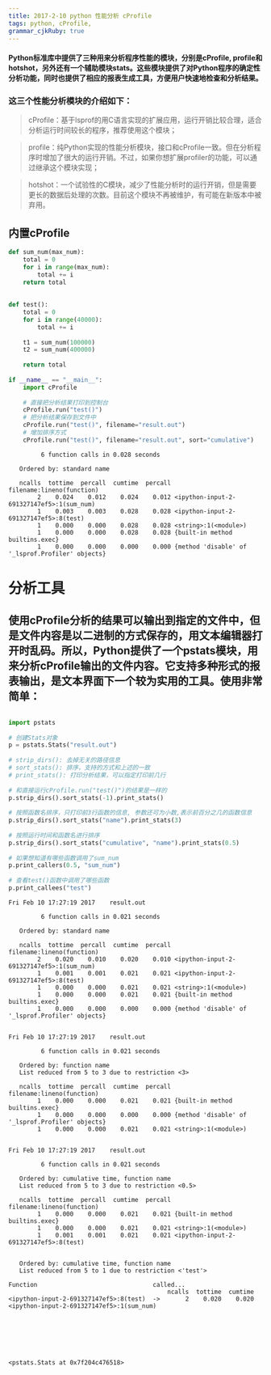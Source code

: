 ```yaml
---
title: 2017-2-10 python 性能分析 cProfile
tags: python, cProfile,
grammar_cjkRuby: true
---
```


####  Python标准库中提供了三种用来分析程序性能的模块，分别是cProfile, profile和hotshot，另外还有一个辅助模块stats。这些模块提供了对Python程序的确定性分析功能，同时也提供了相应的报表生成工具，方便用户快速地检查和分析结果。 

### 这三个性能分析模块的介绍如下： 

> cProfile：基于lsprof的用C语言实现的扩展应用，运行开销比较合理，适合分析运行时间较长的程序，推荐使用这个模块； 

> profile：纯Python实现的性能分析模块，接口和cProfile一致。但在分析程序时增加了很大的运行开销。不过，如果你想扩展profiler的功能，可以通过继承这个模块实现； 

> hotshot：一个试验性的C模块，减少了性能分析时的运行开销，但是需要更长的数据后处理的次数。目前这个模块不再被维护，有可能在新版本中被弃用。 




## 内置cProfile


```python
def sum_num(max_num):
    total = 0
    for i in range(max_num):
        total += i
    return total
 
 
def test():
    total = 0
    for i in range(40000):
        total += i
 
    t1 = sum_num(100000)
    t2 = sum_num(400000)
 
    return total
 
if __name__ == "__main__":
    import cProfile
 
    # 直接把分析结果打印到控制台
    cProfile.run("test()")
    # 把分析结果保存到文件中
    cProfile.run("test()", filename="result.out")
    # 增加排序方式
    cProfile.run("test()", filename="result.out", sort="cumulative")
```

             6 function calls in 0.028 seconds
    
       Ordered by: standard name
    
       ncalls  tottime  percall  cumtime  percall filename:lineno(function)
            2    0.024    0.012    0.024    0.012 <ipython-input-2-691327147ef5>:1(sum_num)
            1    0.003    0.003    0.028    0.028 <ipython-input-2-691327147ef5>:8(test)
            1    0.000    0.000    0.028    0.028 <string>:1(<module>)
            1    0.000    0.000    0.028    0.028 {built-in method builtins.exec}
            1    0.000    0.000    0.000    0.000 {method 'disable' of '_lsprof.Profiler' objects}
    
    


# 分析工具
## 使用cProfile分析的结果可以输出到指定的文件中，但是文件内容是以二进制的方式保存的，用文本编辑器打开时乱码。所以，Python提供了一个pstats模块，用来分析cProfile输出的文件内容。它支持多种形式的报表输出，是文本界面下一个较为实用的工具。使用非常简单：


```python

import pstats
 
# 创建Stats对象
p = pstats.Stats("result.out")
 
# strip_dirs(): 去掉无关的路径信息
# sort_stats(): 排序，支持的方式和上述的一致
# print_stats(): 打印分析结果，可以指定打印前几行
 
# 和直接运行cProfile.run("test()")的结果是一样的
p.strip_dirs().sort_stats(-1).print_stats()
 
# 按照函数名排序，只打印前3行函数的信息, 参数还可为小数,表示前百分之几的函数信息 
p.strip_dirs().sort_stats("name").print_stats(3)
 
# 按照运行时间和函数名进行排序
p.strip_dirs().sort_stats("cumulative", "name").print_stats(0.5)
 
# 如果想知道有哪些函数调用了sum_num
p.print_callers(0.5, "sum_num")
 
# 查看test()函数中调用了哪些函数
p.print_callees("test")
```

    Fri Feb 10 17:27:19 2017    result.out
    
             6 function calls in 0.021 seconds
    
       Ordered by: standard name
    
       ncalls  tottime  percall  cumtime  percall filename:lineno(function)
            2    0.020    0.010    0.020    0.010 <ipython-input-2-691327147ef5>:1(sum_num)
            1    0.001    0.001    0.021    0.021 <ipython-input-2-691327147ef5>:8(test)
            1    0.000    0.000    0.021    0.021 <string>:1(<module>)
            1    0.000    0.000    0.021    0.021 {built-in method builtins.exec}
            1    0.000    0.000    0.000    0.000 {method 'disable' of '_lsprof.Profiler' objects}
    
    
    Fri Feb 10 17:27:19 2017    result.out
    
             6 function calls in 0.021 seconds
    
       Ordered by: function name
       List reduced from 5 to 3 due to restriction <3>
    
       ncalls  tottime  percall  cumtime  percall filename:lineno(function)
            1    0.000    0.000    0.021    0.021 {built-in method builtins.exec}
            1    0.000    0.000    0.000    0.000 {method 'disable' of '_lsprof.Profiler' objects}
            1    0.000    0.000    0.021    0.021 <string>:1(<module>)
    
    
    Fri Feb 10 17:27:19 2017    result.out
    
             6 function calls in 0.021 seconds
    
       Ordered by: cumulative time, function name
       List reduced from 5 to 3 due to restriction <0.5>
    
       ncalls  tottime  percall  cumtime  percall filename:lineno(function)
            1    0.000    0.000    0.021    0.021 {built-in method builtins.exec}
            1    0.000    0.000    0.021    0.021 <string>:1(<module>)
            1    0.001    0.001    0.021    0.021 <ipython-input-2-691327147ef5>:8(test)
    
    
       Ordered by: cumulative time, function name
       List reduced from 5 to 1 due to restriction <'test'>
    
    Function                                called...
                                                ncalls  tottime  cumtime
    <ipython-input-2-691327147ef5>:8(test)  ->       2    0.020    0.020  <ipython-input-2-691327147ef5>:1(sum_num)
    
    





    <pstats.Stats at 0x7f204c476518>


